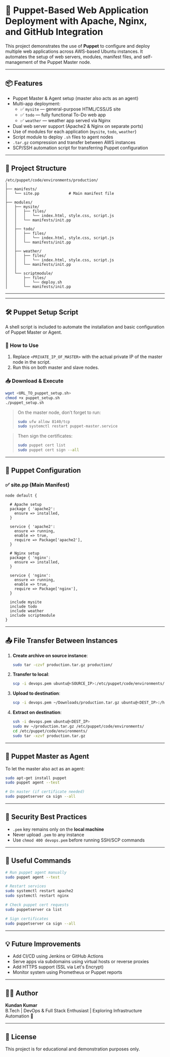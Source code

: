 
# 🚀 Puppet-Based Web Application Deployment with Apache, Nginx, and GitHub Integration

This project demonstrates the use of **Puppet** to configure and deploy multiple web applications across AWS-based Ubuntu instances. It automates the setup of web servers, modules, manifest files, and self-management of the Puppet Master node.

---

## 📦 Features

- Puppet Master & Agent setup (master also acts as an agent)
- Multi-app deployment:
  - ✅ `mysite` — general-purpose HTML/CSS/JS site
  - ✅ `todo` — fully functional To-Do web app
  - ✅ `weather` — weather app served via Nginx
- Dual web server support (Apache2 & Nginx on separate ports)
- Use of modules for each application (`mysite`, `todo`, `weather`)
- Script module to deploy `.sh` files to agent nodes
- `.tar.gz` compression and transfer between AWS instances
- SCP/SSH automation script for transferring Puppet configuration

---

## 📁 Project Structure

```
/etc/puppet/code/environments/production/
│
├── manifests/
│   └── site.pp             # Main manifest file
│
├── modules/
│   ├── mysite/
│   │   ├── files/
│   │   │   └── index.html, style.css, script.js
│   │   └── manifests/init.pp
│   │
│   ├── todo/
│   │   ├── files/
│   │   │   └── index.html, style.css, script.js
│   │   └── manifests/init.pp
│   │
│   ├── weather/
│   │   ├── files/
│   │   │   └── index.html, style.css, script.js
│   │   └── manifests/init.pp
│   │
│   └── scriptmodule/
│       ├── files/
│       │   └── deploy.sh
│       └── manifests/init.pp
```

---

---

## 🛠 Puppet Setup Script

A shell script is included to automate the installation and basic configuration of Puppet Master or Agent.

### 🔧 How to Use

1. Replace `<PRIVATE_IP_OF_MASTER>` with the actual private IP of the master node in the script.
2. Run this on both master and slave nodes.

### 📥 Download & Execute

```bash
wget <URL_TO_puppet_setup.sh>
chmod +x puppet_setup.sh
./puppet_setup.sh
```

> On the master node, don’t forget to run:
> ```bash
> sudo ufw allow 8140/tcp
> sudo systemctl restart puppet-master.service
> ```

> Then sign the certificates:
> ```bash
> sudo puppet cert list
> sudo puppet cert sign --all
> ```

---

## 🔧 Puppet Configuration

### ✅ site.pp (Main Manifest)

```puppet
node default {

  # Apache setup
  package { 'apache2':
    ensure => installed,
  }

  service { 'apache2':
    ensure => running,
    enable => true,
    require => Package['apache2'],
  }

  # Nginx setup
  package { 'nginx':
    ensure => installed,
  }

  service { 'nginx':
    ensure => running,
    enable => true,
    require => Package['nginx'],
  }

  include mysite
  include todo
  include weather
  include scriptmodule
}
```

---

## 📤 File Transfer Between Instances

1. **Create archive on source instance**:
   ```bash
   sudo tar -czvf production.tar.gz production/
   ```

2. **Transfer to local**:
   ```bash
   scp -i devops.pem ubuntu@<SOURCE_IP>:/etc/puppet/code/environments/production.tar.gz ~/Downloads/
   ```

3. **Upload to destination**:
   ```bash
   scp -i devops.pem ~/Downloads/production.tar.gz ubuntu@<DEST_IP>:/home/ubuntu/
   ```

4. **Extract on destination**:
   ```bash
   ssh -i devops.pem ubuntu@<DEST_IP>
   sudo mv ~/production.tar.gz /etc/puppet/code/environments/
   cd /etc/puppet/code/environments/
   sudo tar -xzvf production.tar.gz
   ```

---

## 🔄 Puppet Master as Agent

To let the master also act as an agent:

```bash
sudo apt-get install puppet
sudo puppet agent --test

# On master (if certificate needed)
sudo puppetserver ca sign --all
```

---

## 🔐 Security Best Practices

- `.pem` key remains only on the **local machine**
- Never upload `.pem` to any instance
- Use `chmod 400 devops.pem` before running SSH/SCP commands

---

## 📜 Useful Commands

```bash
# Run puppet agent manually
sudo puppet agent --test

# Restart services
sudo systemctl restart apache2
sudo systemctl restart nginx

# Check puppet cert requests
sudo puppetserver ca list

# Sign certificates
sudo puppetserver ca sign --all
```

---

## 💡 Future Improvements

- Add CI/CD using Jenkins or GitHub Actions
- Serve apps via subdomains using virtual hosts or reverse proxies
- Add HTTPS support (SSL via Let's Encrypt)
- Monitor system using Prometheus or Puppet reports

---

## 👨‍💻 Author

**Kundan Kumar**  
B.Tech | DevOps & Full Stack Enthusiast | Exploring Infrastructure Automation 🚀

---

## 📄 License

This project is for educational and demonstration purposes only.
